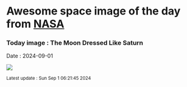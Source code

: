 
# Awesome space image of the day from [NASA](https://api.nasa.gov/)

### Today image : The Moon Dressed Like Saturn
Date : 2024-09-01

![](https://apod.nasa.gov/apod/image/2409/SaturnMoon_Sojuel_960.jpg)

<small>Latest update : Sun Sep  1 06:21:45 2024</small>
        